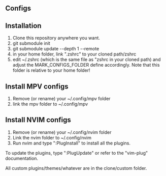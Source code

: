 ## Configs

## Installation
1. Clone this repository anywhere you want.
2. git submodule init
3. git submodule update --depth 1 --remote
4. in your home folder, link ".zshrc" to your cloned path/zshrc
5. edit ~/.zshrc (which is the same file as "zshrc in your cloned path) and adjust the MARK_CONFIGS_FOLDER define accordingly. Note that this folder is relative to your home 
folder!

## Install MPV configs
1. Remove (or rename) your ~/.config/mpv folder
2. link the mpv folder to ~/.config/mpv

## Install NVIM configs
1. Remove (or rename) your ~/.config/nvim folder
2. Link the nvim folder to ~/.config/nvim
3. Run nvim and type ":PlugInstall" to install all the plugins.
 
To update the plugins, type ":PlugUpdate" or refer to the "vim-plug" documentation.

All custom plugins/themes/whatever are in the clone/custom folder.
